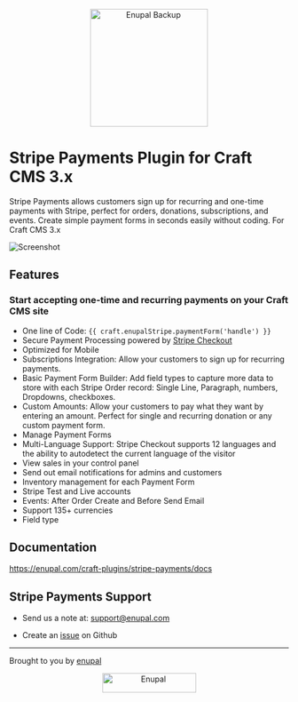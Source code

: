 <p align="center">
	<a href="https://enupal.com/en/craft-plugins/enupal-stripe/docs/" target="_blank">
	<img width="212" height="212" src="https://enupal.com/assets/docs/stripe-payments-icon.svg" alt="Enupal Backup"></a>
</p>

# Stripe Payments Plugin for Craft CMS 3.x

Stripe Payments allows customers sign up for recurring and one-time payments with Stripe, perfect for orders, donations, subscriptions, and events. Create simple payment forms in seconds easily without coding. For Craft CMS 3.x

![Screenshot](https://enupal.com/assets/docs/stripe-payments-cover-white.png)

## Features

### Start accepting one-time and recurring payments on your Craft CMS site 

 * One line of Code: `{{ craft.enupalStripe.paymentForm('handle') }} `
 * Secure Payment Processing powered by [Stripe Checkout](https://stripe.com/checkout)
 * Optimized for Mobile
 * Subscriptions Integration: Allow your customers to sign up for recurring payments.
 * Basic Payment Form Builder: Add field types to capture more data to store with each Stripe Order record: Single Line, Paragraph, numbers, Dropdowns, checkboxes.
 * Custom Amounts: Allow your customers to pay what they want by entering an amount. Perfect for single and recurring donation or any custom payment form.
 * Manage Payment Forms
 * Multi-Language Support: Stripe Checkout supports 12 languages and the ability to autodetect the current language of the visitor
 * View sales in your control panel
 * Send out email notifications for admins and customers
 * Inventory management for each Payment Form
 * Stripe Test and Live accounts
 * Events: After Order Create and Before Send Email
 * Support 135+ currencies 
 * Field type

## Documentation

https://enupal.com/craft-plugins/stripe-payments/docs

## Stripe Payments Support

* Send us a note at: support@enupal.com

* Create an [issue](https://github.com/enupal/enupal-stripe/issues) on Github

------------------------------------------------------------

Brought to you by [enupal](https://enupal.com/en)

<p align="center">
  <a href="https://enupal.com/en" target="_blank">
  <img width="169" height="35" src="https://enupal.com/assets/docs/enupal-logo.png" alt="Enupal"></a>
</p>




